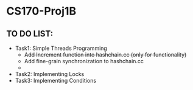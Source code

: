 # CS170-Proj1B

## TO DO LIST:
  * Task1: Simple Threads Programming
    * ~~Add Increment function into hashchain.cc (only for functionality)~~
    * Add fine-grain synchronization to hashchain.cc
    * 
  * Task2: Implementing Locks
  * Task3: Implementing Conditions
